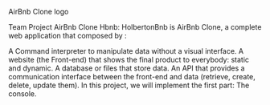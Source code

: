 AirBnb Clone logo

Team Project AirBnb Clone
Hbnb: HolbertonBnb is AirBnb Clone, a complete web application that composed by :

A Command interpreter to manipulate data without a visual interface.
A website (the Front-end) that shows the final product to everybody: static and dynamic.
A database or files that store data.
An API that provides a communication interface between the front-end and data (retrieve, create, delete, update them).
In this project, we will implement the first part: The console.

